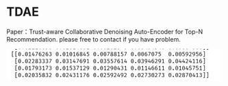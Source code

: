 # TDAE
Paper：Trust-aware Collaborative Denoising Auto-Encoder for Top-N Recommendation.
please free to contact if you have problem.

![image](http://github.com/xy1234552/TDAE/raw/master/result/result.png)
